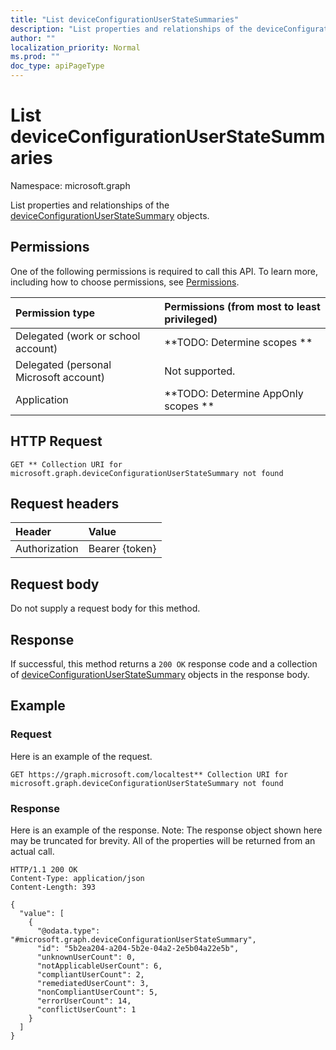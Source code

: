 ```yaml
---
title: "List deviceConfigurationUserStateSummaries"
description: "List properties and relationships of the deviceConfigurationUserStateSummary objects."
author: ""
localization_priority: Normal
ms.prod: ""
doc_type: apiPageType
---
```


# List deviceConfigurationUserStateSummaries

Namespace: microsoft.graph

List properties and relationships of the [deviceConfigurationUserStateSummary](../resources/deviceconfigurationuserstatesummary.md) objects.

## Permissions
One of the following permissions is required to call this API. To learn more, including how to choose permissions, see [Permissions](/concepts/permissions-reference.md).

|Permission type|Permissions (from most to least privileged)|
|:---|:---|
|Delegated (work or school account)|**TODO: Determine scopes **|
|Delegated (personal Microsoft account)|Not supported.|
|Application|**TODO: Determine AppOnly scopes **|

## HTTP Request
<!-- {
  "blockType": "ignored"
}
-->
``` http
GET ** Collection URI for microsoft.graph.deviceConfigurationUserStateSummary not found
```

## Request headers
|Header|Value|
|:---|:---|
|Authorization|Bearer {token}|

## Request body
Do not supply a request body for this method.

## Response
If successful, this method returns a `200 OK` response code and a collection of [deviceConfigurationUserStateSummary](../resources/deviceconfigurationuserstatesummary.md) objects in the response body.

## Example

### Request
Here is an example of the request.
<!-- {
  "blockType": "request",
  "name": "get_deviceconfigurationuserstatesummary"
}
-->
``` http
GET https://graph.microsoft.com/localtest** Collection URI for microsoft.graph.deviceConfigurationUserStateSummary not found
```

### Response
Here is an example of the response. Note: The response object shown here may be truncated for brevity. All of the properties will be returned from an actual call.
<!-- {
  "blockType": "response",
  "truncated": true,
  "@odata.type": "collection(microsoft.graph.deviceconfigurationuserstatesummary)"
}
-->
``` http
HTTP/1.1 200 OK
Content-Type: application/json
Content-Length: 393

{
  "value": [
    {
      "@odata.type": "#microsoft.graph.deviceConfigurationUserStateSummary",
      "id": "5b2ea204-a204-5b2e-04a2-2e5b04a22e5b",
      "unknownUserCount": 0,
      "notApplicableUserCount": 6,
      "compliantUserCount": 2,
      "remediatedUserCount": 3,
      "nonCompliantUserCount": 5,
      "errorUserCount": 14,
      "conflictUserCount": 1
    }
  ]
}
```

